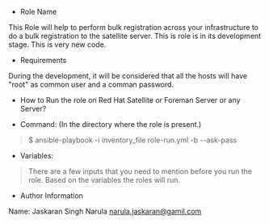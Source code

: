 - Role Name

This Role will help to perform bulk registration across your infrastructure to do a bulk registration to the satellite server. This is role is in its development stage. This is very new code.

- Requirements

During the development, it will be considered that all the hosts will have "root" as common user and a comman password.


- How to Run the role on Red Hat Satellite or Foreman Server or any Server? 

- Command: 
(In the directory where the role is present.) 

 >  $ ansible-playbook -i inventory_file role-run.yml -b --ask-pass
 
 - Variables: 
  > There are a few inputs that you need to mention before you run the role. Based on the variables the roles will run. 

- Author Information

Name: Jaskaran Singh Narula narula.jaskaran@gamil.com

